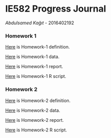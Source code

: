 # IE582 Progress Journal

_Abdulsamed Kağıt_ - 2016402192

### Homework 1

[Here](files/HW1/Homework1.pdf) is Homework-1 definition.

[Here](files/HW1/E0.zip) is Homework-1 data.

[Here](files/HW1/HW-1.html) is Homework-1  report.

[Here](files/HW1/Full_R_Code_HW_1.R) is Homework-1 R script.

### Homework 2

[Here](files/HW2/Homework2.pdf) is Homework-2 definition.

[Here](files/HW2/UWave_TRAIN.zip) is Homework-2 data.

[Here](files/HW2/HW-2.html) is Homework-2  report.

[Here](files/HW2/Full_R_Code_HW_2.R) is Homework-2 R script.
